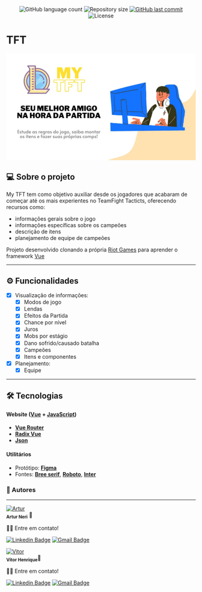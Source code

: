 <p align="center">
  <img alt="GitHub language count" src="https://img.shields.io/github/languages/count/Artur-Neri/TFT?color=%2304D361">

  <img alt="Repository size" src="https://img.shields.io/github/repo-size/Artur-Neri/TFT">
  
  <a href="https://github.com/Artur-Neri/TFT/commits/master" target="_blank">
    <img alt="GitHub last commit" src="https://img.shields.io/github/last-commit/Artur-Neri/TFT">
  </a>
    
   <img alt="License" src="https://img.shields.io/badge/license-MIT-brightgreen">
  
 
</p>

# TFT

<img  src="/web/public/banner.jpg" width="1280px;" alt="banner" align="center"/>


## 💻 Sobre o projeto

My TFT tem como objetivo auxiliar desde os jogadores que acabaram de começar até os mais experientes  no TeamFight Tacticts, oferecendo recursos como: 

- informações gerais sobre o jogo
- informações específicas sobre os campeões
- descrição de itens
- planejamento de equipe de campeões

Projeto desenvolvido clonando a própria [Riot Games](https://teamfighttactics.leagueoflegends.com/pt-br/?utm_medium=card3%2Bwww.riotgames.com&utm_source=riotbar) para aprender o framework [Vue](https://vuejs.org/)

---

## ⚙️ Funcionalidades

- [x] Visualização de informações:
  - [x] Modos de jogo
  - [x] Lendas
  - [x] Efeitos da Partida
  - [x] Chance por nível
  - [x] Juros
  - [x] Mobs por estágio
  - [x] Dano sofrido/causado batalha
  - [x] Campeões
  - [x] Itens e componentes
- [x] Planejamento:
  - [x] Equipe

---

## 🛠 Tecnologias

#### **Website**  ([Vue](https://vuejs.org/)  +  [JavaScript](https://developer.mozilla.org/pt-BR/docs/web/javascript/guide/introduction))

-   **[Vue Router](https://router.vuejs.org/)**
-   **[Radix Vue](https://www.radix-vue.com/)**
-   **[Json](https://developer.mozilla.org/pt-BR/docs/Learn/JavaScript/Objects/JSON)**
  
#### [](https://github.com/tgmarinho/Ecoleta#utilit%C3%A1rios)**Utilitários**

-   Protótipo:  **[Figma](https://www.figma.com/)**
-   Fontes:  **[Bree serif](https://fonts.google.com/specimen/Bree+Serif)**,  **[Roboto](https://fonts.google.com/specimen/Roboto)**, **[Inter](https://fonts.google.com/specimen/Inter)**

### 🧑 Autores

---
<section>
  <div>
   <a href="https://github.com/Artur-Neri"><img  src="https://avatars.githubusercontent.com/u/110543447?v=4" width="100px;" alt="Artur"/></a>
   <br />
   <sub><b>Artur Neri</b></sub> 🧨
  
  👋🏽 Entre em contato!
  
  [![Linkedin Badge](https://img.shields.io/badge/-Artur-blue?style=flat-square&logo=Linkedin&logoColor=white&link=https://www.linkedin.com/in/artur-neri)](https://www.linkedin.com/in/artur-neri) 
  [![Gmail Badge](https://img.shields.io/badge/-arturnerictt@gmail.com-c14438?style=flat-square&logo=Gmail&logoColor=white&link=mailto:arturnerictt@gmail.com)](mailto:arturnerictt@gmail.com)
</div>

  <div>
   <a href="https://github.com/Vitor-HenriqueAS"><img  src="https://avatars.githubusercontent.com/u/92743903?v=4" width="100px;" alt="Vitor"/></a>
   <br />
   <sub><b>Vitor Henrique</b></sub>👻
  
  👋🏽 Entre em contato!
  
  [![Linkedin Badge](https://img.shields.io/badge/-Vitor-blue?style=flat-square&logo=Linkedin&logoColor=white&link=https://www.linkedin.com/in/vitor-henriqueas/)](https://www.linkedin.com/in/artur-neri) 
  [![Gmail Badge](https://img.shields.io/badge/-vitorhenrique.a12@gmail.com-c14438?style=flat-square&logo=Gmail&logoColor=white&link=mailto:vitorhenrique.a12@gmail.com)](mailto:vitorhenrique.a12@gmail.com)
</div>
</section>

